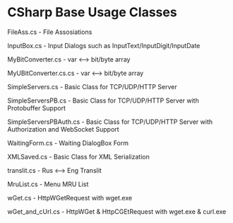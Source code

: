 # CSharp Base Usage Classes

FileAss.cs - File Assosiations

InputBox.cs - Input Dialogs such as InputText/InputDigit/InputDate

MyBitConverter.cs - var <--> bit/byte array

MyUBitConverter.cs.cs - var <--> bit/byte array

SimpleServers.cs - Basic Class for TCP/UDP/HTTP Server

SimpleServersPB.cs - Basic Class for TCP/UDP/HTTP Server with Protobuffer Support

SimpleServersPBAuth.cs - Basic Class for TCP/UDP/HTTP Server with Authorization and WebSocket Support

WaitingForm.cs - Waiting DialogBox Form

XMLSaved.cs - Basic Class for XML Serialization

translit.cs - Rus <--> Eng Translit

MruList.cs - Menu MRU List

wGet.cs - HttpWGetRequest with wget.exe

wGet_and_cUrl.cs - HttpWGet & HttpCGEtRequest with wget.exe & curl.exe
